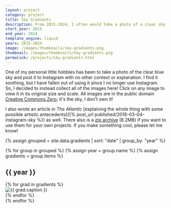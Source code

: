 ```yaml
---
layout: project
category: project
title: Sky Gradients
description: From 2015-2024, I often would take a photo of a clear sky and post it to Instagram. It helped a lot. This archive collects all the gradients in one place without any trackers or ads. Enjoy!
start_year: 2015
end_year: 2024
template_engine: liquid
years: 2015-2024
image: /images/thumbnails/sky-gradients.png
thumbnail: /images/thumbnails/sky-gradients.png
permalink: /projects/sky-gradients.html
---
```

One of my personal little hobbies has been to take a photo of the clear blue sky and post it to Instagram with no other context or explanation. I find it soothing, but I have fallen out of using it since I no longer use Instagram. So, I decided to instead collect all of the images here! Click on any image to view it in its original size and scale. All images are in the public domain [Creative Commons Zero](https://creativecommons.org/public-domain/cc0/); it's the sky, I don't own it!

I also wrote an article in _The Atlantic_ [explaining the whole thing with some possible artistic antecedents]({% post_url published/2016-03-04-instagram-sky %}) as well. There also is a [zip archive](/images/projects/sky-gradients.zip) (8.2MB) if you want to use them for your own projects. If you make something cool, please let me know!

{% assign grouped = site.data.gradients | sort: "date" | group_by: "year" %}

{% for group in grouped %}
  {% assign year = group.name %}
  {% assign gradients = group.items %}

  <h2 class="h2 mb-0 mt-5">{{ year }}</h2>
  <!--grid-cols-2 md:grid-cols-3 lg:grid-cols-4  -->
  <div class="grid grid-cols-2 sm:grid-cols-3 lg:grid-cols-4 gap-0 not-prose">
      {% for grad in gradients %}
        <div>
            <a class="object-scale-down" onclick="modal_{{ grad.id }}.showModal()"><img src="/images/projects/sky-gradients/thumbnails/{{ grad.filename | replace: '.jpg', '-400.jpg' }}" alt="{{ grad.caption }}"/></a>
            <dialog id="modal_{{ grad.id }}" class="modal modal-bottom sm:modal-middle">
              <div class="modal-box">
                  <figure>
                      <img class="w-full object-cover p-1" src="/images/projects/sky-gradients/{{ grad.filename }}"/>
                      <figcaption class="px-5 py-5 text-center text-md font-mono font-semibold">{{ grad.caption }}</figcaption>
                  </figure>
              </div>
              <form method="dialog" class="modal-backdrop">
                <button>close</button>
              </form>
            </dialog>
        </div>
      {% endfor %}
  </div>
{% endfor %}
